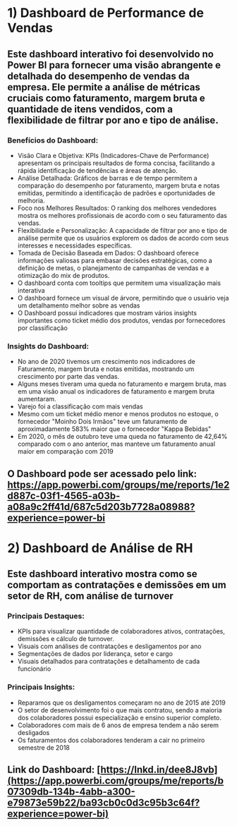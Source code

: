 # 1) Dashboard de Performance de Vendas

## Este dashboard interativo foi desenvolvido no Power BI para fornecer uma visão abrangente e detalhada do desempenho de vendas da empresa. Ele permite a análise de métricas cruciais como faturamento, margem bruta e quantidade de itens vendidos, com a flexibilidade de filtrar por ano e tipo de análise.

### Benefícios do Dashboard:

* Visão Clara e Objetiva: KPIs (Indicadores-Chave de Performance) apresentam os principais resultados de forma concisa, facilitando a rápida identificação de tendências e áreas de atenção.
* Análise Detalhada: Gráficos de barras e de tempo permitem a comparação do desempenho por faturamento, margem bruta e notas emitidas, permitindo a identificação de padrões e oportunidades de melhoria.
* Foco nos Melhores Resultados: O ranking dos melhores vendedores mostra os melhores profissionais de acordo com o seu faturamento das vendas.
* Flexibilidade e Personalização: A capacidade de filtrar por ano e tipo de análise permite que os usuários explorem os dados de acordo com seus interesses e necessidades específicas.
* Tomada de Decisão Baseada em Dados: O dashboard oferece informações valiosas para embasar decisões estratégicas, como a definição de metas, o planejamento de campanhas de vendas e a otimização do mix de produtos.
* O dashboard conta com tooltips que permitem uma visualização mais interativa
* O dashboard fornece um visual de árvore, permitindo que o usuário veja um detalhamento melhor sobre as vendas
* O Dashboard possui indicadores que mostram vários insights importantes como ticket médio dos produtos, vendas por fornecedores por classificação

### Insights do Dashboard:

* No ano de 2020 tivemos um crescimento nos indicadores de Faturamento, margem bruta e notas emitidas, mostrando um crescimento por parte das vendas.
* Alguns meses tiveram uma queda no faturamento e margem bruta, mas em uma visão anual os indicadores de faturamento e margem bruta aumentaram.
* Varejo foi a classificação com mais vendas
* Mesmo com um ticket médio menor e menos produtos no estoque, o fornecedor "Moinho Dois Irmãos" teve um faturamento de aproximadamente 583% maior que o fornecedor "Kappa Bebidas"
* Em 2020, o mês de outubro teve uma queda no faturamento de 42,64% comparado com o ano anterior, mas manteve um faturamento anual maior em comparação com 2019

## O Dashboard pode ser acessado pelo link: https://app.powerbi.com/groups/me/reports/1e2d887c-03f1-4565-a03b-a08a9c2ff41d/687c5d203b7728a08988?experience=power-bi

# 2) Dashboard de Análise de RH

## Este dashboard interativo mostra como se comportam as contratações e demissões em um setor de RH, com análise de turnover

### Principais Destaques:

* KPIs para visualizar quantidade de colaboradores ativos, contratações, demissões e cálculo de turnover.
* Visuais com análises de contratações e desligamentos por ano
* Segmentações de dados por liderança, setor e cargo
* Visuais detalhados para contratações e detalhamento de cada funcionário

### Principais Insights:

 * Reparamos que os desligamentos começaram no ano de 2015 até 2019
 * O setor de desenvolvimento foi o que mais contratou, sendo a maioria dos colaboradores possui especialização e ensino superior completo.
 * Colaboradores com mais de 6 anos de empresa tendem a não serem desligados
 * Os faturamentos dos colaboradores tenderam a cair no primeiro semestre de 2018

## Link do Dashboard: [https://lnkd.in/dee8J8vb](https://app.powerbi.com/groups/me/reports/b07309db-134b-4abb-a300-e79873e59b22/ba93cb0c0d3c95b3c64f?experience=power-bi)
